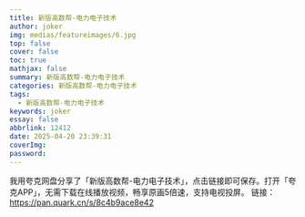 ```yaml
---
title: 新版高数帮-电力电子技术
author: joker
img: medias/featureimages/6.jpg
top: false
cover: false
toc: true
mathjax: false
summary: 新版高数帮-电力电子技术
categories: 新版高数帮-电力电子技术
tags:
  - 新版高数帮-电力电子技术
keywords: joker
essay: false
abbrlink: 12412
date: 2025-04-20 23:39:31
coverImg:
password:
---
```


我用夸克网盘分享了「新版高数帮-电力电子技术」，点击链接即可保存。打开「夸克APP」，无需下载在线播放视频，畅享原画5倍速，支持电视投屏。
链接：https://pan.quark.cn/s/8c4b9ace8e42
